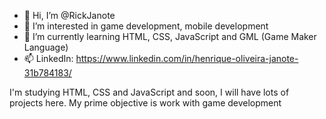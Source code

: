 - 👋 Hi, I’m @RickJanote
- 👀 I’m interested in game development, mobile development
- 🌱 I’m currently learning HTML, CSS, JavaScript and GML (Game Maker Language)
- 📫 LinkedIn: https://www.linkedin.com/in/henrique-oliveira-janote-31b784183/

I'm studying HTML, CSS and JavaScript and soon, I will have lots of projects here. My prime objective is work with game development

<!---
RickJanote/RickJanote is a ✨ special ✨ repository because its `README.md` (this file) appears on your GitHub profile.
You can click the Preview link to take a look at your changes.
--->
